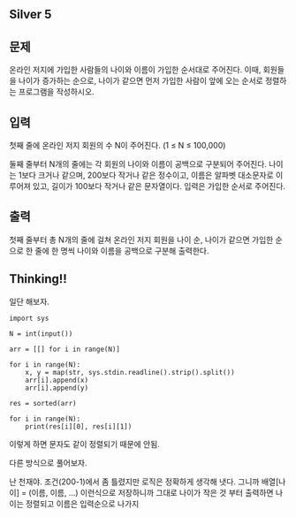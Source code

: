 ## Silver 5

## 문제
온라인 저지에 가입한 사람들의 나이와 이름이 가입한 순서대로 주어진다. 이때, 회원들을 나이가 증가하는 순으로, 나이가 같으면 먼저 가입한 사람이 앞에 오는 순서로 정렬하는 프로그램을 작성하시오.

## 입력
첫째 줄에 온라인 저지 회원의 수 N이 주어진다. (1 ≤ N ≤ 100,000)

둘째 줄부터 N개의 줄에는 각 회원의 나이와 이름이 공백으로 구분되어 주어진다. 나이는 1보다 크거나 같으며, 200보다 작거나 같은 정수이고, 이름은 알파벳 대소문자로 이루어져 있고, 길이가 100보다 작거나 같은 문자열이다. 입력은 가입한 순서로 주어진다.

## 출력
첫째 줄부터 총 N개의 줄에 걸쳐 온라인 저지 회원을 나이 순, 나이가 같으면 가입한 순으로 한 줄에 한 명씩 나이와 이름을 공백으로 구분해 출력한다.

## Thinking!!
일단 해보자.

    import sys
    
    N = int(input())
    
    arr = [[] for i in range(N)]
    
    for i in range(N):
        x, y = map(str, sys.stdin.readline().strip().split())
        arr[i].append(x)
        arr[i].append(y)
    
    res = sorted(arr)
    
    for i in range(N):
        print(res[i][0], res[i][1])

이렇게 하면 문자도 같이 정렬되기 때문에 안됨.

다른 방식으로 풀어보자.

난 천재야. 조건(200-1)에서 좀 틀렸지만 로직은 정확하게 생각해 냇다.
그니까 배열[나이] = (이름, 이름, ...)
이런식으로 저장하니까 그대로 나이가 작은 것 부터
출력하면 나이는 정렬되고 이름은 입력순으로 나가지